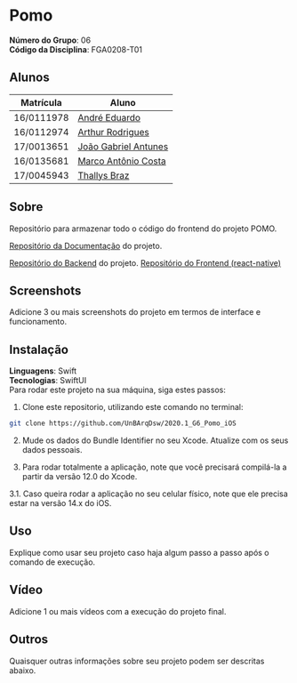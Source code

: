 # Pomo

**Número do Grupo**: 06<br>
**Código da Disciplina**: FGA0208-T01<br>

## Alunos
|Matrícula | Aluno |
| -- | -- |
| 16/0111978  |  [André Eduardo](https://github.com/Andre-Eduardo "User's github") |
| 16/0112974  |  [Arthur Rodrigues](https://github.com/arthurarp "User's github") |
| 17/0013651  |  [João Gabriel Antunes](https://github.com/flyerjohn "User's github") |
| 16/0135681  |  [Marco Antônio Costa](https://github.com/markinlimac "User's github") |
| 17/0045943  |  [Thallys Braz](https://github.com/thallysbraz "User's github") |

## Sobre 

Repositório para armazenar todo o código do frontend do projeto POMO.

[Repositório da Documentação](https://github.com/UnBArqDsw/2020.1_G6_Pomo) do projeto.

[Repositório do Backend](https://github.com/UnBArqDsw/2020.1_G6_Pomo_Backend) do projeto.
[Repositório do Frontend (react-native)](https://github.com/UnBArqDsw/2020.1_G6_Pomo_Frontend)

## Screenshots
Adicione 3 ou mais screenshots do projeto em termos de interface e funcionamento.

## Instalação 
**Linguagens**: Swift<br>
**Tecnologias**: SwiftUI<br>
Para rodar este projeto na sua máquina, siga estes passos:
1. Clone este repositorio, utilizando este comando no terminal: 
```bash
git clone https://github.com/UnBArqDsw/2020.1_G6_Pomo_iOS
```
2. Mude os dados do Bundle Identifier no seu Xcode. Atualize com os seus dados pessoais.

3. Para rodar totalmente a aplicação, note que você precisará compilá-la a partir da versão 12.0 do Xcode.

3.1. Caso queira rodar a aplicação no seu celular físico, note que ele precisa estar na versão 14.x do iOS.

## Uso 
Explique como usar seu projeto caso haja algum passo a passo após o comando de execução.

## Vídeo
Adicione 1 ou mais vídeos com a execução do projeto final.

## Outros 
Quaisquer outras informações sobre seu projeto podem ser descritas abaixo.
